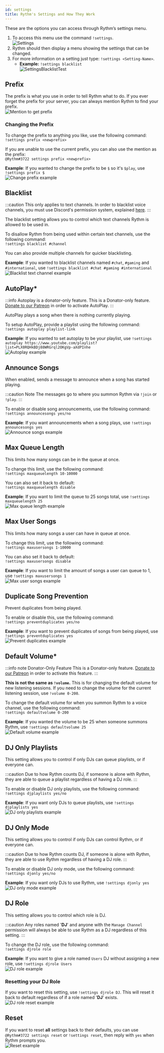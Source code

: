 ```yaml
---
id: settings
title: Rythm's Settings and How They Work
---
```

These are the options you can access through Rythm’s settings menu. 

1. To access this menu use the command `!settings`.<br/>
   ![Settings](/img/docs/features/settings.png)
2. Rythm should then display a menu showing the settings that can be changed.
3. For more information on a setting just type: `!settings <Setting-Name>`.
   - **Example:** `!settings blacklist`<br/>
   ![SettingsBlacklistTest](/img/docs/faq/settings-blacklist-test.png)

## Prefix
The prefix is what you use in order to tell Rythm what to do.
If you ever forget the prefix for your server, you can always mention Rythm to find your prefix.<br/>
![Mention to get prefix](/img/docs/settings/prefix.png)

### Changing the Prefix
To change the prefix to anything you like, use the following command:<br/>
`!settings prefix <newprefix>`

If you are unable to use the current prefix, you can also use the mention as the prefix:<br/>
`@Rythm#3722 settings prefix <newprefix>`

**Example**: If you wanted to change the prefix to be `$` so it's `$play`, use `!settings prefix $`<br/>
![Change prefix example](/img/docs/settings/prefix-example.png)

## Blacklist
:::caution
This only applies to text channels. In order to blacklist voice channels, you must use Discord's permission system, explained [here](/faq#blacklisting-voice-channels).
:::

The blacklist setting allows you to control which text channels Rythm is allowed to be used in.

To disallow Rythm from being used within certain text channels, use the following command:<br/>
`!settings blacklist #channel`

You can also provide multiple channels for quicker blacklisting.

**Example**: If you wanted to blacklist channels named `#chat`, `#gaming` and `#international`, use `!settings blacklist #chat #gaming #international`<br/>
![Blacklist text channel example](/img/docs/settings/blacklist-text-channel-example.png)

## AutoPlay\*
:::info Autoplay is a donator-only feature.
This is a Donator-only feature. [Donate to our Patreon](https://rythmbot.co/donate) in order to activate AutoPlay.
:::

AutoPlay plays a song when there is nothing currently playing. 

To setup AutoPlay, provide a playlist using the following command:<br/>
`!settings autoplay playlist-link`

**Example**: If you wanted to set autoplay to be your playlist, use `!settings autoplay https://www.youtube.com/playlist?list=PLX0RQHkBDj88WRGrql2OKgVp-aXdPInhe `<br/>
![Autoplay example](/img/docs/settings/autoplay-example.png)

## Announce Songs
When enabled, sends a message to announce when a song has started playing.

:::caution Note
The messages go to where you summon Rythm via `!join` or `!play`.
:::

To enable or disable song announcements, use the following command:<br/>
`!settings announcesongs yes/no`

**Example**: If you want announcements when a song plays, use `!settings announcesongs yes`<br/>
![Announce songs example](/img/docs/settings/announce-songs-example.png) 

## Max Queue Length
This limits how many songs can be in the queue at once.

To change this limit, use the following command:<br/>
`!settings maxqueuelength 10-10000`

You can also set it back to default:<br/>
`!settings maxqueuelength disable`

**Example**: If you want to limit the queue to 25 songs total, use `!settings maxqueuelength 25`<br/>
![Max queue length example](/img/docs/settings/max-queue-length-example.png)

## Max User Songs
This limits how many songs a user can have in queue at once.

To change this limit, use the following command:<br/>
`!settings maxusersongs 1-10000`

You can also set it back to default:<br/>
`!settings maxusersongs disable`

**Example**: If you want to limit the amount of songs a user can queue to 1, use `!settings maxusersongs 1`<br/>
![Max user songs example](/img/docs/settings/max-user-songs-example.png)

## Duplicate Song Prevention
Prevent duplicates from being played.

To enable or disable this, use the following command:<br/>
`!settings preventduplicates yes/no`

**Example**: If you want to prevent duplicates of songs from being played, use `!settings preventduplicates yes`<br/>
![Prevent duplicates example](/img/docs/settings/prevent-duplicates-example.png)

## Default Volume\*
:::info note Donator-Only Feature
This is a Donator-only feature. [Donate to our Patreon](https://rythmbot.co/donate) in order to activate this feature.
:::

**This is not the same as `!volume`.** This is for changing the default volume for new listening sessions. If you need to change the volume for the current listening session, use `!volume 0-200`.

To change the default volume for when you summon Rythm to a voice channel, use the following command:<br/>
`!settings defaultvolume 0-200`

**Example**: If you wanted the volume to be 25 when someone summons Rythm, use `!settings defaultvolume 25`<br/>
![Default volume example](/img/docs/settings/default-volume-example.png)

## DJ Only Playlists
This setting allows you to control if only DJs can queue playlists, or if everyone can.

:::caution
Due to how Rythm counts DJ, if someone is alone with Rythm, they are able to queue a playlist regardless of having a DJ role.
:::

To enable or disable DJ only playlists, use the following command:<br/>
`!settings djplaylists yes/no`

**Example**: If you want only DJs to queue playlists, use `!settings djplaylists yes`<br/>
![DJ only playlists example](/img/docs/settings/dj-only-playlists-example.png)

## DJ Only Mode
This setting allows you to control if only DJs can control Rythm, or if everyone can.

:::caution
Due to how Rythm counts DJ, if someone is alone with Rythm, they are able to use Rythm regardless of having a DJ role.
:::

To enable or disable DJ only mode, use the following command:<br/>
`!settings djonly yes/no`

**Example**: If you want only DJs to use Rythm, use `!settings djonly yes`<br/>
![DJ only mode example](/img/docs/settings/dj-only-mode-example.png)

## DJ Role
This setting allows you to control which role is DJ.

:::caution
Any roles named '<b>DJ</b>' and anyone with the `Manage Channel` permission will always be able to use Rythm as a DJ regardless of this setting.
:::

To change the DJ role, use the following command:<br/>
`!settings djrole role`

**Example**: If you want to give a role named `Users` DJ without assigning a new role, use `!settings djrole Users`<br/>
![DJ role example](/img/docs/settings/dj-role-example.png)

### Resetting your DJ Role
If you want to reset this setting, use `!settings djrole DJ`. This will reset it back to default regardless of if a role named '**DJ**' exists.<br/>
![DJ role reset example](/img/docs/settings/dj-role-reset-example.png)

## Reset
If you want to reset **all** settings back to their defaults, you can use `@Rythm#3722 settings reset` or `!settings reset`, then reply with `yes` when Rythm prompts you.<br/>
![Reset example](/img/docs/settings/reset-example.png)